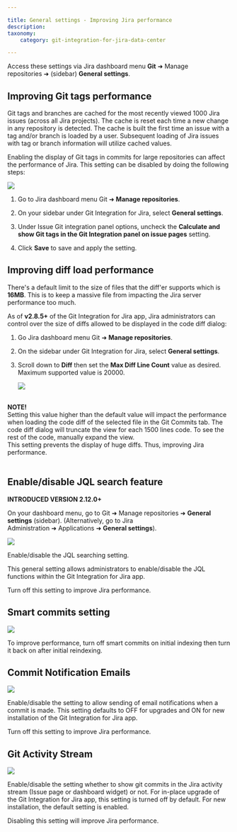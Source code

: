 ```yaml
---

title: General settings - Improving Jira performance
description:
taxonomy:
    category: git-integration-for-jira-data-center

---
```


<div class="bbb-callout bbb--info">
    <div class="irow">
    <div class="ilogobox">
        <span class="logoimg"></span>
    </div>
    <div class="imsgbox">
        Access these settings via Jira dashboard menu <b>Git</b> ➜ Manage repositories ➜ (sidebar) <b>General settings</b>.
    </div>
    </div>
</div>

## Improving Git tags performance

Git tags and branches are cached for the most recently viewed 1000 Jira issues (across all Jira projects). The cache is reset each time a new change in any repository is detected. The cache is built the first time an issue with a tag and/or branch is loaded by a user. Subsequent loading of Jira issues with tag or branch information will utilize cached values.

Enabling the display of Git tags in commits for large repositories can affect the performance of Jira. This setting can be disabled by doing the following steps:

![](/wp-content/uploads/gij-docs-admin-gitserver-gencfg-git-tags-calc-cfg.png)

1.  Go to Jira dashboard menu Git ➜ **Manage repositories**.

2.  On your sidebar under Git Integration for Jira, select **General settings**.

3.  Under Issue Git integration panel options, uncheck the **Calculate and show Git tags in the Git Integration panel on issue pages** setting.

4.  Click **Save** to save and apply the setting.


## Improving diff load performance

There's a default limit to the size of files that the diff'er supports which is **16MB**. This is to keep a massive file from impacting the Jira server performance too much.

As of **v2.8.5+** of the Git Integration for Jira app, Jira administrators can control over the size of diffs allowed to be displayed in the code diff dialog:

1.  Go Jira dashboard menu Git ➜ **Manage repositories**. 
2.  On the sidebar under Git Integration for Jira, select **General settings**. 
3.  Scroll down to **Diff** then set the **Max Diff Line Count** value as desired.  Maximum supported value is 20000.

    ![](/wp-content/uploads/gij-docs-admin-general-cfg-diff-code-setting.png)

<br>

<div class="bbb-callout bbb--alert">
    <div class="irow">
    <div class="ilogobox">
        <span class="logoimg"></span>
    </div>
    <div class="imsgbox">
        <b>NOTE!</b><br>
        Setting this value higher than the default value will impact the performance when loading the code diff of the selected file in the Git Commits tab. The code diff dialog will truncate the view for each 1500 lines code. To see the rest of the code, manually expand the view.
    </div>
    </div>
</div>

<div class="bbb-callout bbb--info">
    <div class="irow">
    <div class="ilogobox">
        <span class="logoimg"></span>
    </div>
    <div class="imsgbox">
        This setting prevents the display of huge diffs. Thus, improving Jira performance.
    </div>
    </div>
</div>
<br>

## Enable/disable JQL search feature

**INTRODUCED VERSION 2.12.0+**

On your dashboard menu, go to Git ➜ Manage repositories ➜ **General settings** (sidebar). (Alternatively, go to Jira Administration ➜ Applications ➜ **General settings**).

![](https://bigbrassband.atlassian.net/wiki/download/attachments/1930396229/gitserver-gencfg-jql-search-loc2.png?version=1&modificationDate=1630642785286&cacheVersion=1&api=v2)

Enable/disable the JQL searching setting.

This general setting allows administrators to enable/disable the JQL functions within the Git Integration for Jira app.

<div class="bbb-callout bbb--tip">
    <div class="irow">
    <div class="ilogobox">
        <span class="logoimg"></span>
    </div>
    <div class="imsgbox">
        Turn off this setting to improve Jira performance.
    </div>
    </div>
</div>

## Smart commits setting

![](https://bigbrassband.atlassian.net/wiki/download/thumbnails/1930396229/gitserver-edit-repocfg-smartcommits.png?version=1&modificationDate=1630642785514&cacheVersion=1&api=v2&width=442&height=91)

To improve performance, turn off smart commits on initial indexing then turn it back on after initial reindexing.

## Commit Notification Emails

![](https://bigbrassband.atlassian.net/wiki/download/thumbnails/1930396229/gitserver-gencfg-email-settings.png?version=1&modificationDate=1630642785995&cacheVersion=1&api=v2&width=680&height=151)

Enable/disable the setting to allow sending of email notifications when a commit is made. This setting defaults to OFF for upgrades and ON for new installation of the Git Integration for Jira app.

<div class="bbb-callout bbb--tip">
    <div class="irow">
    <div class="ilogobox">
        <span class="logoimg"></span>
    </div>
    <div class="imsgbox">
        Turn off this setting to improve Jira performance.
    </div>
    </div>
</div>

## Git Activity Stream

![](https://bigbrassband.atlassian.net/wiki/download/thumbnails/1930396229/gitserver-gencfg-git-activity-stream.png?version=1&modificationDate=1630642786223&cacheVersion=1&api=v2&width=544&height=290)

Enable/disable the setting whether to show git commits in the Jira activity stream (Issue page or dashboard widget) or not. For in-place upgrade of the Git Integration for Jira app, this setting is turned off by default. For new installation, the default setting is enabled.

<div class="bbb-callout bbb--tip">
    <div class="irow">
    <div class="ilogobox">
        <span class="logoimg"></span>
    </div>
    <div class="imsgbox">
        Disabling this setting will improve Jira performance.
    </div>
    </div>
</div>

